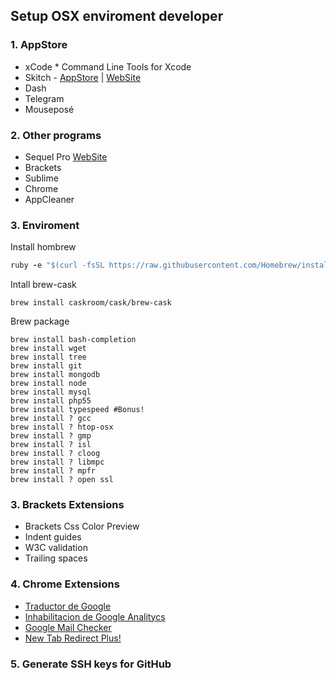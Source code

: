 ## Setup OSX enviroment developer

### 1. AppStore

* xCode * Command Line Tools for Xcode
* Skitch -  [AppStore](https://itunes.apple.com/us/app/skitch-snap.-mark-up.-share./id425955336?mt=12#) | [WebSite](http://evernote.com/intl/es-latam/skitch/)
* Dash
* Telegram
* Mouseposé

### 2. Other programs

* Sequel Pro [WebSite](http://www.sequelpro.com/)
* Brackets
* Sublime
* Chrome
* AppCleaner

### 3. Enviroment

Install hombrew
```ruby
ruby -e "$(curl -fsSL https://raw.githubusercontent.com/Homebrew/install/master/install)"
```
Intall brew-cask
```
brew install caskroom/cask/brew-cask
```

Brew package
```
brew install bash-completion
brew install wget
brew install tree
brew install git
brew install mongodb
brew install node
brew install mysql
brew install php55
brew install typespeed #Bonus!
brew install ? gcc
brew install ? htop-osx
brew install ? gmp
brew install ? isl
brew install ? cloog
brew install ? libmpc
brew install ? mpfr
brew install ? open ssl
```

### 3. Brackets Extensions

* Brackets Css Color Preview
* Indent guides
* W3C validation
* Trailing spaces

### 4. Chrome Extensions

* [Traductor de Google](https://chrome.google.com/webstore/detail/google-translate/aapbdbdomjkkjkaonfhkkikfgjllcleb)
* [Inhabilitacion de Google Analitycs](https://chrome.google.com/webstore/detail/google-analytics-opt-out/fllaojicojecljbmefodhfapmkghcbnh)
* [Google Mail Checker](https://chrome.google.com/webstore/detail/mihcahmgecmbnbcchbopgniflfhgnkff)
* [New Tab Redirect Plus!](https://chrome.google.com/webstore/detail/hnpoebddognhfcnfbfjdbgmgadkmmdkj)

### 5. Generate SSH keys for GitHub